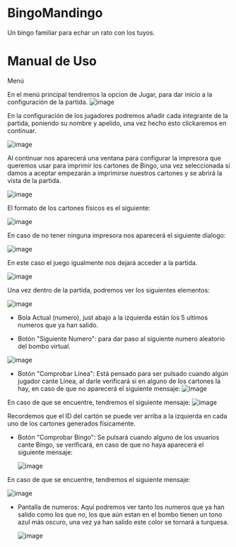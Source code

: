 # BingoMandingo
Un bingo familiar para echar un rato con los tuyos.


# Manual de Uso

Menú

En el menú principal tendremos la opcion de Jugar, para dar inicio a la configuración de la partida.
![image](https://github.com/user-attachments/assets/56cdb058-250d-436f-b44f-ce406bdf77e2)


En la configuración de los jugadores podremos añadir cada integrante de la partida, poniendo su nombre y apelido, una vez hecho esto clickaremos en continuar.

![image](https://github.com/user-attachments/assets/aaa8fcfb-0b7e-44a2-adad-9649458c3d90)

Al continuar nos aparecerá una ventana para configurar la impresora que queremos usar para imprimir los cartones de Bingo, una vez seleccionada si damos a aceptar empezarán a imprimirse nuestros cartones y se abrirá la vista de la partida.

![image](https://github.com/user-attachments/assets/7ce4fe56-0fd4-4ca9-82a2-4d9136623e44)

El formato de los cartones físicos es el siguiente:

![image](https://github.com/user-attachments/assets/2d29b028-2ffb-423e-af36-59c9c3343116)


En caso de no tener ninguna impresora nos aparecerá el siguiente dialogo:

![image](https://github.com/user-attachments/assets/66a3239d-9734-489c-bd02-766c48d07d0c)

En este caso el juego igualmente nos dejará acceder a la partida.

![image](https://github.com/user-attachments/assets/29acb155-b1b5-4539-b92d-0de7f24cc9f3)

Una vez dentro de la partida, podremos ver los siguientes elementos:

![image](https://github.com/user-attachments/assets/e58ee137-9ce3-435f-aa50-8f2400c1026a)


- Bola Actual (numero), just abajo a la izquierda están los 5 ultimos numeros que ya han salido.

- Botón "Siguiente Numero": para dar paso al siguiente numero aleatorio del bombo virtual.

![image](https://github.com/user-attachments/assets/a7ba2885-0130-4e5d-9930-acf1c10cdd2f)


- Botón "Comprobar Línea": Está pensado para ser pulsado cuando algún jugador cante Línea, al darle verificará si en alguno de los cartones la hay, en caso de que no aparecerá el siguiente mensaje:
  ![image](https://github.com/user-attachments/assets/749a4959-c587-4f50-8663-bc044f24f6a0)

En caso de que se encuentre, tendremos el siguiente mensaje: 
![image](https://github.com/user-attachments/assets/23b12e27-4ba3-4960-83a0-5d22fa718471)

Recordemos que el ID del cartón se puede ver arriba a la izquierda en cada uno de los cartones generados físicamente.

- Botón "Comprobar Bingo": Se pulsará cuando alguno de los usuarios cante Bingo, se verificará, en caso de que no haya aparecerá el siguiente mensaje:

  ![image](https://github.com/user-attachments/assets/fbc38c83-82ad-4bf1-a08d-f36a03a07f77)

En caso de que se encuentre, tendremos el siguiente mensaje: 

![image](https://github.com/user-attachments/assets/c986a86d-19d6-430a-98d1-ded24c1b0b63)

- Pantalla de numeros: Aquí podremos ver tanto los numeros que ya han salido como los que no, los que aún estan en el bombo tienen un tono azul más oscuro, una vez ya han salido este color se tornará a turquesa.

  ![image](https://github.com/user-attachments/assets/9d36ae7e-f03a-4eed-a2b7-4244a9662e14)



